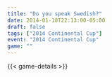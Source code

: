 ```yaml
---
title: "Do you speak Swedish?"
date: 2014-01-18T22:13:00-05:00
draft: false
tags: ["2014 Continental Cup"]
event: "2014 Continental Cup"
game: ""
---
```

{{< game-details >}}
<!--more--> 